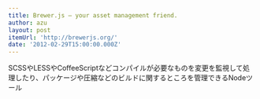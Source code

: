 ```yaml
---
title: Brewer.js — your asset management friend.
author: azu
layout: post
itemUrl: 'http://brewerjs.org/'
date: '2012-02-29T15:00:00.000Z'
---
```

SCSSやLESSやCoffeeScriptなどコンパイルが必要なものを変更を監視して処理したり、パッケージや圧縮などのビルドに関するところを管理できるNodeツール 
